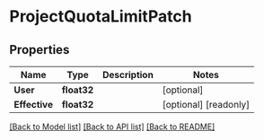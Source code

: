 # ProjectQuotaLimitPatch

## Properties

Name | Type | Description | Notes
------------ | ------------- | ------------- | -------------
**User** | **float32** |  | [optional] 
**Effective** | **float32** |  | [optional] [readonly] 

[[Back to Model list]](../README.md#documentation-for-models) [[Back to API list]](../README.md#documentation-for-api-endpoints) [[Back to README]](../README.md)


